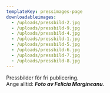 ```yaml
---
templateKey: pressimages-page
downloadableimages:
  - /uploads/pressbild-2.jpg
  - /uploads/pressbild-9.jpg
  - /uploads/pressbild-4.jpg
  - /uploads/pressbild-1.jpg
  - /uploads/pressbild-5.jpg
  - /uploads/pressbild-6.jpg
  - /uploads/pressbild-7.jpg
  - /uploads/pressbild-8.jpg
---
```

Pressbilder för fri publicering. \
Ange alltid: _**Foto av Felicia Margineanu**_.
